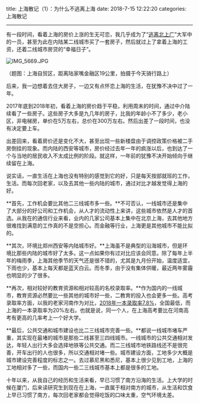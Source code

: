 title: 上海散记（1）：为什么不逃离上海
date: 2018-7-15 12:22:20
categories: 上海散记

---

有一段时间，看着上海的房价上涨的生无可恋，我几乎成为了“[逃离北上广](https://baike.baidu.com/item/%E9%80%83%E7%A6%BB%E5%8C%97%E4%B8%8A%E5%B9%BF/83699)”大军中的一员，甚至为此在内陆某二线城市买了一套房子，然后就过上了拿着上海的工资，还着二线城市房贷的“幸福日子”。

<!--more-->

![IMG_5669.JPG](https://cdn.steemitimages.com/DQmbVVFRkdFh2G2ka8T6skBTUqxf6kxWKYAZQix6JFb4S2c/IMG_5669.JPG)

（题图：上海自贸区，距离陆家嘴金融区19公里，拍摄于今天骑行路上）

后来，我一边想着去住大房子，一边又有点怀恋上海的生活，在犹豫不决中过了一年。

2017年底到2018年初，看着上海的房价趋于平稳，利用周末的时间，通过中介陆续看了一些房子。这些房子大多是九几年的房子，比我的年龄小不了多少，老小区，非电梯房，单价在5万左右，总价在300万左右。然后出差了一段时间，也没有决定要上车。

出差回来，看着房价还是变化不大，甚至出现一些新楼盘由于调控政策价格被二手房倒挂的现象。而内陆的西安等城市，房价经过去年一年的疯涨以后，也到达了一个与当地的居民收入不太成比例的阶段。就这样，一年前的犹豫不决开始倾向于继续留在上海。

说实话，一直生活在上海也没有特别的感觉到它的好，只是每天按部就班的工作，生活。而每次回老家，以及去其他一些内陆的城市，通过对比才越发觉得上海的好。

**首先，工作机会要比其他二三线城市多一些。**不可否认，一线城市还是集中了大部分的好公司和工作机会，从人才的流动性上来讲，这些城市依然是人才的首选。从我在的通信行业来看，业内的几家公司基本上集中在北京上海，去其他地方很难找到满意的工作真的不是空担心。而金融等行业，上海更是其他城市不能比拟的。

**其次，环境比郑州西安等内陆城市好。**上海虽不是典型的沿海城市，但是环境比那些内陆的城市好了太多。这一点如果你有过对比应该会同意。除了每年上半年的梅雨季，上海其他季节的天气还是很不错的，尤其是九月份开始，温度适宜，下雨也少，基本上每天都是蓝天白云。而冬季，由于没有集体供暖，最近两年雾霾也明显的少了很多。

**再次，相对较好的教育资源和相对较高的名校录取率。**作为国内的一线城市，教育资源必然要比一些其他的城市好一些，二教育的投入也会更多一些。高考录取率方面，以我的老家河南作为对比，[2018年一本录取率7.8%](http://www.sohu.com/a/240633102_808605)，全国最低，而上海的一本录取率为20%左右。也就是说，同一个人，在上海高考要比在河南高考有更高的几率考上一个好大学。

**最后，公共交通和城市建设也比二三线城市完善一些。**都说一线城市堵车严重，其实现在最堵的城市是那些二线甚至三四线城市。一线城市的公共交通相对发达，年轻人出行大多会选择地铁等公共交通。而二三线城市地铁路线还不是很完善，开车出行的人也很多，所以交通相对堵一些。城市建设方面，工地多少大概是城市建设完善程度的标志之一。去过慕尼黑和悉尼，基本上很少见到工地，上海的工地相对多了一些，而国内一些二三线城市基本上都是很多的工地。

十年以来，从我自己的经历和生活来看，早已习惯了南方沿海的生活。上大学的时候在厦门，后来读研究生到现在在上海，一直属于相对南方的城市，从生活和饮食上早已习惯了南方，每次回老家都会觉得吃饭的口味太重，空气环境太差。